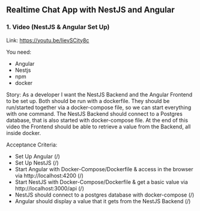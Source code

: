 ## Realtime Chat App with NestJS and Angular

### 1. Video (NestJS & Angular Set Up)

Link: https://youtu.be/IievSCity8c

You need:

- Angular
- Nestjs
- npm
- docker

Story:
As a developer I want the NestJS Backend and the Angular Frontend to be set up.
Both should be run with a dockerfile.
They should be run/started together via a docker-compose file, so we can start everything with one command.
The NestJS Backend should connect to a Postgres database, that is also started with docker-compose file.
At the end of this video the Frontend should be able to retrieve a value from the Backend, all inside docker.

Acceptance Criteria:

- Set Up Angular (/)
- Set Up NestJS (/)
- Start Angular with Docker-Compose/Dockerfile & access in the browser via http://localhost:4200 (/)
- Start NestJS with Docker-Compose/Dockerfile & get a basic value via http://localhost:3000/api (/)
- NestJS should connect to a postgres database with docker-compose (/)
- Angular should display a value that it gets from the NestJS Backend (/)
